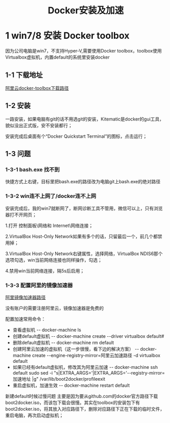 <h1 align="center">Docker安装及加速</h1>

# 1 win7/8 安装 Docker toolbox
因为公司电脑是win7，不支持Hyper-V,需要使用Docker toolbox，toolbox使用Virtualbox虚拟机，内置default的系统里安装docker
    
## 1-1 下载地址
[阿里云docker-toolbox下载路径](http://mirrors.aliyun.com/docker-toolbox/windows/docker-toolbox/)

## 1-2 安装
一路安装，如果电脑有git的话不用选git的安装，Kitematic是docker的gui工具，貌似没出正式版，安不安装都行；

安装完成后桌面有个“Docker Quickstart Terminal”的图标，点击运行；

## 1-3 问题
### 1-3-1 bash.exe 找不到
快捷方式上右键，目标里把bash.exe的路径改为电脑git上bash.exe的绝对路径

### 1-3-2 win连不上网了/docker连不上网
安装完成后，我的win7就断网了，断网诊断工具不管用，微信可以上，只有浏览器打不开网页；

1.打开 控制面板\网络和 Internet\网络连接；

2.VirtualBox Host-Only Network如果有多个的话，只留最后一个，前几个都禁用掉；

3.VirtualBox Host-Only Network右键属性，选择网络，VirtualBox NDIS6那个选项勾选，win当前网络连接也同样操作，勾选；

4.禁用win当前网络连接，隔5s后启用；

### 1-3-3 配置阿里的镜像加速器
[阿里镜像加速器路径](https://cr.console.aliyun.com/cn-hangzhou/instances/mirrors)

没有账户的需要注册阿里云，镜像加速器是免费的

配置加速常用命令：

- 查看虚拟机
-- docker-machine ls
- 创建default虚拟机
-- docker-machine create --driver virtualbox default#
- 删除default虚拟机
-- docker-machine rm default
- 创建阿里云加速的虚拟机（这一步很慢，看下边的解决方案）
-- docker-machine create --engine-registry-mirror=阿里云加速路径 -d virtualbox default
- 如果已经有default虚拟机，修改其为阿里云加速
-- docker-machine ssh default sudo sed -i "s|EXTRA_ARGS='|EXTRA_ARGS='--registry-mirror=加速地址 |g" /var/lib/boot2docker/profileexit 
- 重启虚拟机，加速生效
-- docker-machine restart default

新建default时候过慢问题
    主要是因为要从github.com的docker官方路径下载boot2docker.iso，而该包下载会很慢。其实在toolbox的安装包下有boot2docker.iso，将其放入对应路径下，删除对应路径下正在下载的临时文件，重启电脑，再次启动虚拟机；
    
